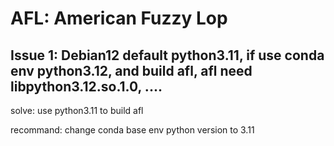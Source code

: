 # AFL: American Fuzzy Lop

## Issue 1: Debian12 default python3.11, if use conda env python3.12, and build afl, afl need libpython3.12.so.1.0, ....

solve: use python3.11 to build afl

recommand: change conda base env python version to 3.11
